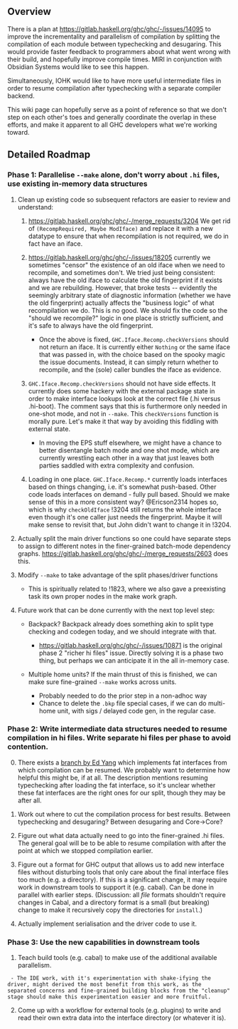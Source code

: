 ## Overview

There is a plan at https://gitlab.haskell.org/ghc/ghc/-/issues/14095 to improve the incrementality and parallelism of compilation by splitting the compilation of each module between typechecking and desugaring. This would provide faster feedback to programmers about what went wrong with their build, and hopefully improve compile times. MIRI in conjunction with Obsidian Systems would like to see this happen.

Simultaneously, IOHK would like to have more useful intermediate files in order to resume compilation after typechecking with a separate compiler backend.

This wiki page can hopefully serve as a point of reference so that we don't step on each other's toes and generally coordinate the overlap in these efforts, and make it apparent to all GHC developers what we're working toward.

## Detailed Roadmap

### Phase 1: Parallelise `--make` alone, don't worry about `.hi` files, use existing in-memory data structures

   1. Clean up existing code so subsequent refactors are easier to review and understand:
 
      1. https://gitlab.haskell.org/ghc/ghc/-/merge_requests/3204 We get rid of `(RecompRequired, Maybe ModIface)` and replace it with a new datatype to ensure that when recompilation is not required, we do in fact have an iface.

      2. https://gitlab.haskell.org/ghc/ghc/-/issues/18205 currently we sometimes "censor" the existence of an old iface when we need to recompile, and sometimes don't. We tried just being consistent: always have the old iface to calculate the old fingerprint if it exists and we are rebuilding. However, that broke tests -- evidently the seemingly arbitrary state of diagnostic information (whether we have the old fingerprint) actually affects the "business logic" of what recompilation we do. This is no good. We should fix the code so the "should we recompile?" logic in one place is strictly sufficient, and it's safe to always have the old fingerprint.

         - Once the above is fixed, `GHC.Iface.Recomp.checkVersions` should not return an iface. It is currently either `Nothing` or the same iface that was passed in, with the choice based on the spooky magic the issue documents. Instead, it can simply return whether to recompile, and the (sole) caller bundles the iface as evidence.

      3. `GHC.Iface.Recomp.checkVersions` should not have side effects. It currently does some hackery with the external package state in order to make interface lookups look at the correct file (.hi versus .hi-boot). The comment says that this is furthermore only needed in one-shot mode, and not in `--make`. This `checkVersions` function is morally pure. Let's make it that way by avoiding this fiddling with external state.

         - In moving the EPS stuff elsewhere, we might have a chance to better disentangle batch mode and one shot mode, which are currently wrestling each other in a way that just leaves both parties saddled with extra complexity and confusion.

      4. Loading in one place. `GHC.Iface.Recomp.*` currently loads interfaces based on things changing, i.e. it's somewhat push-based. Other code loads interfaces on demand - fully pull based. Should we make sense of this in a more consistent way? @Ericson2314 hopes so, which is why `checkOldIface` !3204 still returns the whole interface even though it's one caller just needs the fingerprint. Maybe it will make sense to revisit that, but John didn't want to change it in !3204.

   2. Actually split the main driver functions so one could have separate steps to assign to different notes in the finer-grained batch-mode dependency graphs. https://gitlab.haskell.org/ghc/ghc/-/merge_requests/2603 does this.

   3. Modify `--make` to take advantage of the split phases/driver functions

      - This is spiritually related to !1823, where we also gave a preexisting task its own proper nodes in the make work graph.

   4. Future work that can be done currently with the next top level step:

      - Backpack? Backpack already does something akin to split type checking and codegen today, and we should integrate with that.
        - https://gitlab.haskell.org/ghc/ghc/-/issues/10871 is the original phase 2 "richer hi files" issue. Directly solving it is a phase two thing, but perhaps we can anticipate it in the all in-memory case.

      - Multiple home units? If the main thrust of this is finished, we can make sure fine-grained `--make` works across units.
        - Probably needed to do the prior step in a non-adhoc way
        - Chance to delete the `.bkp` file special cases, if we can do multi-home unit, with sigs / delayed code gen, in the regular case.

### Phase 2: Write intermediate data structures needed to resume compilation in hi files. Write separate hi files per phase to avoid contention.

   0. There exists a [branch by Ed Yang](https://github.com/ezyang/ghc/commit/13615ca4e4bf759f323de22a3d182b06c4050f38) which implements fat interfaces from which compilation can be resumed. We probably want to determine how helpful this might be, if at all. The description mentions resuming typechecking after loading the fat interface, so it's unclear whether these fat interfaces are the right ones for our split, though they may be after all.

   1. Work out where to cut the compilation process for best results. Between typechecking and desugaring? Between desugaring and Core->Core?

   2. Figure out what data actually need to go into the finer-grained .hi files. The general goal will be to be able to resume compilation with after the point at which we stopped compilation earlier.

   3. Figure out a format for GHC output that allows us to add new interface files without disturbing tools that only care about the final interface files too much (e.g. a directory). If this is a significant change, it may require work in downstream tools to support it (e.g. cabal). Can be done in parallel with earlier steps. (Discussion: all _file_ formats shouldn't require changes in Cabal, and a directory format is a small (but breaking) change to make it recursively copy the directories for `install`.)

   4. Actually implement serialisation and the driver code to use it.

### Phase 3: Use the new capabilities in downstream tools

   1. Teach build tools (e.g. cabal) to make use of the additional available parallelism.

     - The IDE work, with it's experimentation with shake-ifying the driver, might derived the most benefit from this work, as the separated concerns and fine-grained building blocks from the "cleanup" stage should make this experimentation easier and more fruitful.

   2. Come up with a workflow for external tools (e.g. plugins) to write and read their own extra data into the interface directory (or whatever it is).
